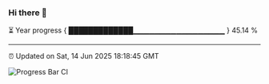 ### Hi there 👋

⏳ Year progress { █████████████▁▁▁▁▁▁▁▁▁▁▁▁▁▁▁▁▁ } 45.14 %

---

⏰ Updated on Sat, 14 Jun 2025 18:18:45 GMT

![Progress Bar CI](https://github.com/liununu/liununu/workflows/Progress%20Bar%20CI/badge.svg)

